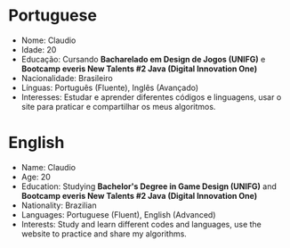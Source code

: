 # Portuguese
- Nome: Claudio
- Idade: 20
- Educação: Cursando **Bacharelado em Design de Jogos (UNIFG)** e **Bootcamp everis New Talents #2 Java (Digital Innovation One)** 
- Nacionalidade: Brasileiro
- Línguas: Português (Fluente), Inglês (Avançado)
- Interesses: Estudar e aprender diferentes códigos e linguagens, usar o site para praticar e compartilhar os meus algoritmos.

# English
- Name: Claudio
- Age: 20
- Education: Studying **Bachelor's Degree in Game Design (UNIFG)** and **Bootcamp everis New Talents #2 Java (Digital Innovation One)**
- Nationality: Brazilian
- Languages: Portuguese (Fluent), English (Advanced)
- Interests: Study and learn different codes and languages, use the website to practice and share my algorithms.
